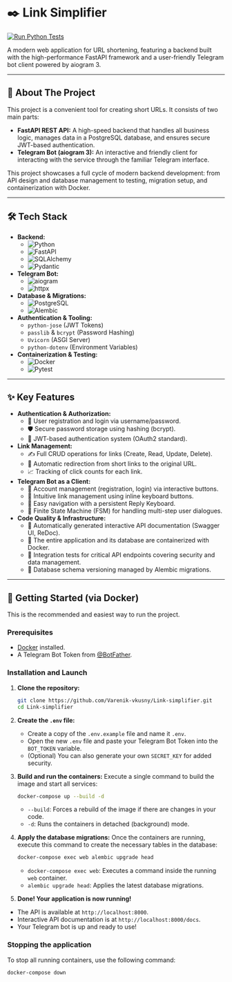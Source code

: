 # ✒️ Link Simplifier

[![Run Python Tests](https://github.com/Varenik-vkusny/Link-simplifier/actions/workflows/ci.yml/badge.svg)](https://github.com/Varenik-vkusny/Link-simplifier/actions/workflows/ci.yml)

A modern web application for URL shortening, featuring a backend built with the high-performance FastAPI framework and a user-friendly Telegram bot client powered by aiogram 3.

---

## 🚀 About The Project

This project is a convenient tool for creating short URLs. It consists of two main parts:

*   **FastAPI REST API:** A high-speed backend that handles all business logic, manages data in a PostgreSQL database, and ensures secure JWT-based authentication.
*   **Telegram Bot (aiogram 3):** An interactive and friendly client for interacting with the service through the familiar Telegram interface.

This project showcases a full cycle of modern backend development: from API design and database management to testing, migration setup, and containerization with Docker.

---

## 🛠️ Tech Stack

*   **Backend:**
    *   ![Python](https://img.shields.io/badge/Python-3.12-3776AB?style=for-the-badge&logo=python)
    *   ![FastAPI](https://img.shields.io/badge/FastAPI-0.11x-009688?style=for-the-badge&logo=fastapi)
    *   ![SQLAlchemy](https://img.shields.io/badge/SQLAlchemy-2.0-DB4437?style=for-the-badge&logo=sqlalchemy)
    *   ![Pydantic](https://img.shields.io/badge/Pydantic-v2-E96F00?style=for-the-badge)
*   **Telegram Bot:**
    *   ![aiogram](https://img.shields.io/badge/aiogram-3.x-26A5E4?style=for-the-badge)
    *   ![httpx](https://img.shields.io/badge/httpx-async-000000?style=for-the-badge)
*   **Database & Migrations:**
    *   ![PostgreSQL](https://img.shields.io/badge/PostgreSQL-16-336791?style=for-the-badge&logo=postgresql)
    *   ![Alembic](https://img.shields.io/badge/Alembic-migrations-4E2A84?style=for-the-badge)
*   **Authentication & Tooling:**
    *   `python-jose` (JWT Tokens)
    *   `passlib` & `bcrypt` (Password Hashing)
    *   `Uvicorn` (ASGI Server)
    *   `python-dotenv` (Environment Variables)
*   **Containerization & Testing:**
    *   ![Docker](https://img.shields.io/badge/Docker-compose-2496ED?style=for-the-badge&logo=docker)
    *   ![Pytest](https://img.shields.io/badge/Pytest-testing-0A9EDC?style=for-the-badge&logo=pytest)

---

## ✨ Key Features

*   **Authentication & Authorization:**
    *   🔐 User registration and login via username/password.
    *   🛡️ Secure password storage using hashing (bcrypt).
    *   🔑 JWT-based authentication system (OAuth2 standard).
*   **Link Management:**
    *   ✍️ Full CRUD operations for links (Create, Read, Update, Delete).
    *   🔄 Automatic redirection from short links to the original URL.
    *   📈 Tracking of click counts for each link.
*   **Telegram Bot as a Client:**
    *   🔑 Account management (registration, login) via interactive buttons.
    *   🤖 Intuitive link management using inline keyboard buttons.
    *   💬 Easy navigation with a persistent Reply Keyboard.
    *   🧠 Finite State Machine (FSM) for handling multi-step user dialogues.
*   **Code Quality & Infrastructure:**
    *   📄 Automatically generated interactive API documentation (Swagger UI, ReDoc).
    *   🐋 The entire application and its database are containerized with Docker.
    *   🧪 Integration tests for critical API endpoints covering security and data management.
    *   🔄 Database schema versioning managed by Alembic migrations.

---

## 🏁 Getting Started (via Docker)

This is the recommended and easiest way to run the project.

### Prerequisites
*   [Docker](https://www.docker.com/products/docker-desktop/) installed.
*   A Telegram Bot Token from [@BotFather](https://t.me/BotFather).

### Installation and Launch

1.  **Clone the repository:**
    ```bash
    git clone https://github.com/Varenik-vkusny/Link-simplifier.git
    cd Link-simplifier
    ```

2.  **Create the `.env` file:**
    *   Create a copy of the `.env.example` file and name it `.env`.
    *   Open the new `.env` file and paste your Telegram Bot Token into the `BOT_TOKEN` variable.
    *   (Optional) You can also generate your own `SECRET_KEY` for added security.

3.  **Build and run the containers:**
    Execute a single command to build the image and start all services:
    ```bash
    docker-compose up --build -d
    ```
    *   `--build`: Forces a rebuild of the image if there are changes in your code.
    *   `-d`: Runs the containers in detached (background) mode.

4.  **Apply the database migrations:**
    Once the containers are running, execute this command to create the necessary tables in the database:
    ```bash
    docker-compose exec web alembic upgrade head
    ```
    *   `docker-compose exec web`: Executes a command inside the running `web` container.
    *   `alembic upgrade head`: Applies the latest database migrations.

5.  **Done! Your application is now running!**

*   The API is available at `http://localhost:8000`.
*   Interactive API documentation is at `http://localhost:8000/docs`.
*   Your Telegram bot is up and ready to use!

### Stopping the application
To stop all running containers, use the following command:
```bash
docker-compose down
